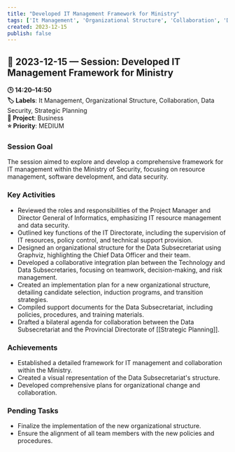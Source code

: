 ```yaml
---
title: "Developed IT Management Framework for Ministry"
tags: ['It Management', 'Organizational Structure', 'Collaboration', 'Data Security', 'Strategic Planning']
created: 2023-12-15
publish: false
---
```


## 📅 2023-12-15 — Session: Developed IT Management Framework for Ministry

**🕒 14:20–14:50**  
**🏷️ Labels**: It Management, Organizational Structure, Collaboration, Data Security, Strategic Planning  
**📂 Project**: Business  
**⭐ Priority**: MEDIUM  


### Session Goal
The session aimed to explore and develop a comprehensive framework for IT management within the Ministry of Security, focusing on resource management, software development, and data security.

### Key Activities
- Reviewed the roles and responsibilities of the Project Manager and Director General of Informatics, emphasizing IT resource management and data security.
- Outlined key functions of the IT Directorate, including the supervision of IT resources, policy control, and technical support provision.
- Designed an organizational structure for the Data Subsecretariat using Graphviz, highlighting the Chief Data Officer and their team.
- Developed a collaborative integration plan between the Technology and Data Subsecretaries, focusing on teamwork, decision-making, and risk management.
- Created an implementation plan for a new organizational structure, detailing candidate selection, induction programs, and transition strategies.
- Compiled support documents for the Data Subsecretariat, including policies, procedures, and training materials.
- Drafted a bilateral agenda for collaboration between the Data Subsecretariat and the Provincial Directorate of [[Strategic Planning]].

### Achievements
- Established a detailed framework for IT management and collaboration within the Ministry.
- Created a visual representation of the Data Subsecretariat's structure.
- Developed comprehensive plans for organizational change and collaboration.

### Pending Tasks
- Finalize the implementation of the new organizational structure.
- Ensure the alignment of all team members with the new policies and procedures.
